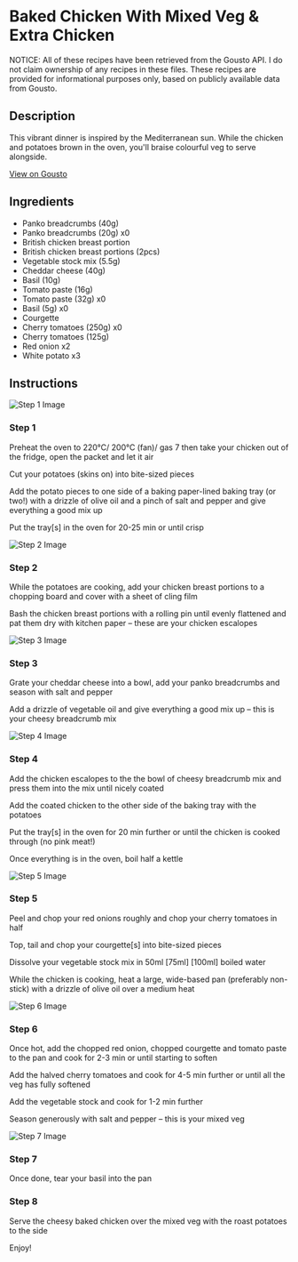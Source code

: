 # Baked Chicken With Mixed Veg & Extra Chicken

NOTICE: All of these recipes have been retrieved from the Gousto API. I do not claim ownership of any recipes in these files. These recipes are provided for informational purposes only, based on publicly available data from Gousto.

## Description

This vibrant dinner is inspired by the Mediterranean sun. While the chicken and potatoes brown in the oven, you'll braise colourful veg to serve alongside. 

[View on Gousto](https://www.gousto.co.uk/recipes/cookbook/baked-chicken-with-mediterranean-veg-extra-chicken)

## Ingredients

- Panko breadcrumbs (40g)
- Panko breadcrumbs (20g) x0
- British chicken breast portion
- British chicken breast portions (2pcs)
- Vegetable stock mix (5.5g)
- Cheddar cheese (40g)
- Basil (10g)
- Tomato paste (16g)
- Tomato paste (32g) x0
- Basil (5g) x0
- Courgette
- Cherry tomatoes (250g) x0
- Cherry tomatoes (125g)
- Red onion x2
- White potato x3

## Instructions

![Step 1 Image](https://production-media.gousto.co.uk/cms/recipe-step-image/Step-1-1729063567720-x200.jpg)

### Step 1

Preheat the oven to 220°C/ 200°C (fan)/ gas 7 then take your chicken out of the fridge, open the packet and let it air

Cut your potatoes (skins on) into bite-sized pieces

Add the potato pieces to one side of a baking paper-lined baking tray (or two!) with a drizzle of olive oil and a pinch of salt and pepper and give everything a good mix up

Put the tray[s] in the oven for 20-25 min or until crisp

![Step 2 Image](https://production-media.gousto.co.uk/cms/recipe-step-image/Step-2-1729063570542-x200.jpg)

### Step 2

While the potatoes are cooking, add your chicken breast portions to a chopping board and cover with a sheet of cling film

Bash the chicken breast portions with a rolling pin until evenly flattened and pat them dry with kitchen paper – these are your chicken escalopes

![Step 3 Image](https://production-media.gousto.co.uk/cms/recipe-step-image/Step-3-1729063576021-x200.jpg)

### Step 3

Grate your cheddar cheese into a bowl, add your panko breadcrumbs and season with salt and pepper

Add a drizzle of vegetable oil and give everything a good mix up – this is your cheesy breadcrumb mix

![Step 4 Image](https://production-media.gousto.co.uk/cms/recipe-step-image/Step-4-1729063579004-x200.jpg)

### Step 4

Add the chicken escalopes to the the bowl of cheesy breadcrumb mix and press them into the mix until nicely coated

Add the coated chicken to the other side of the baking tray with the potatoes

Put the tray[s] in the oven for 20 min further or until the chicken is cooked through (no pink meat!)

Once everything is in the oven, boil half a kettle

![Step 5 Image](https://production-media.gousto.co.uk/cms/recipe-step-image/Step-5-1729063582465-x200.jpg)

### Step 5

Peel and chop your red onions roughly and chop your cherry tomatoes in half

Top, tail and chop your courgette[s]<span class="text-danger"> </span>into bite-sized pieces

Dissolve your vegetable stock mix in 50ml<span class="text-purple"><span class="text-danger"> [75ml]</span> [100ml]</span> boiled water

While the chicken is cooking, heat a large, wide-based pan (preferably non-stick) with a drizzle of olive oil over a medium heat

![Step 6 Image](https://production-media.gousto.co.uk/cms/recipe-step-image/Step-6-1729063585719-x200.jpg)

### Step 6

Once hot, add the chopped red onion, chopped courgette and tomato paste to the pan and cook for 2-3 min or until starting to soften

Add the halved cherry tomatoes and cook for 4-5 min further or until all the veg has fully softened

Add the vegetable stock and cook for 1-2 min further

Season generously with salt and pepper – this is your mixed veg

![Step 7 Image](https://production-media.gousto.co.uk/cms/recipe-step-image/Step-7-1729063588843-x200.jpg)

### Step 7

Once done, tear your basil into the pan

### Step 8

Serve the cheesy baked chicken over the mixed veg with the roast potatoes to the side

Enjoy!

